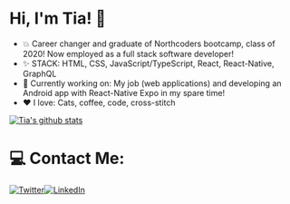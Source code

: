 # Hi, I'm Tia! 👋

+ :boom: Career changer and graduate of Northcoders bootcamp, class of 2020! Now employed as a full stack software developer!
+ :sparkles: STACK: HTML, CSS, JavaScript/TypeScript, React, React-Native, GraphQL
+ :speech_balloon: Currently working on: My job (web applications) and developing an Android app with React-Native Expo in my spare time!
+ :heart: I love: Cats, coffee, code, cross-stitch

[![Tia's github stats](https://github-readme-stats.vercel.app/api?username=tiaeastwood&theme=radical)](https://github.com/tiaeastwood/github-readme-stats )

# 💻 Contact Me:
[![Twitter](https://img.icons8.com/nolan/64/twitter-squared.png)](https://twitter.com/TiaEastwood)[![LinkedIn](https://img.icons8.com/nolan/64/linkedin.png)](https://www.linkedin.com/in/tiaeastwood/)

              
